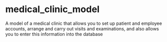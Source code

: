 # medical_clinic_model
A model of a medical clinic that allows you to set up patient and employee accounts, arrange and carry out visits and examinations, and also allows you to enter this information into the database
